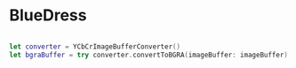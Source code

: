 # BlueDress

```swift

let converter = YCbCrImageBufferConverter()
let bgraBuffer = try converter.convertToBGRA(imageBuffer: imageBuffer)

```
